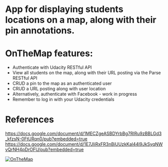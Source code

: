 # App for displaying students locations on a map, along with their pin annotations.
# OnTheMap features:

- Authenticate with Udacity RESTful API
- View all students on the map, along with their URL posting via the Parse RESTful API
- CRUD a pin to the map as an authenticated user
- CRUD a URL posting along with user location
- Alternatively, authenticate with Facebook - work in progress
- Remember to log in with your Udacity credentials


# References
https://docs.google.com/document/d/1MECZgeASBDYrbBg7RlRu9zBBLGd3_kfzsN-0FtURqn0/pub?embedded=true
https://docs.google.com/document/d/1E7JIiRxFR3nBiUUzkKal44l9JkSyqNWvQrNH4pDrOFU/pub?embedded=true

[![OnTheMap](https://j.gifs.com/wpnARg.gif)](https://youtu.be/WeprLIAWyqA)
